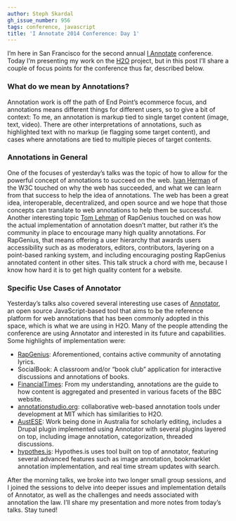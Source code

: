 ```yaml
---
author: Steph Skardal
gh_issue_number: 956
tags: conference, javascript
title: 'I Annotate 2014 Conference: Day 1'
---
```




I’m here in San Francisco for the second annual [I Annotate](http://iannotate.org/2014/) conference. Today I’m presenting my work on the [H2O](https://h2o.law.harvard.edu/) project, but in this post I’ll share a couple of focus points for the conference thus far, described below.

### What do we mean by Annotations?

Annotation work is off the path of End Point’s ecommerce focus, and annotations means different things for different users, so to give a bit of context: To me, an annotation is markup tied to single target content (image, text, video). There are other interpretations of annotations, such as highlighted text with no markup (ie flagging some target content), and cases where annotations are tied to multiple pieces of target contents.

### Annotations in General

One of the focuses of yesterday’s talks was the topic of how to allow for the powerful concept of annotations to succeed on the web. [Ivan Herman](https://www.ivan-herman.net/professional/index.html) of the W3C touched on why the web has succeeded, and what we can learn from that success to help the idea of annotations. The web has been a great idea, interoperable, decentralized, and open source and we hope that those concepts can translate to web annotations to help them be successful. Another interesting topic [Tom Lehman](https://en.wikipedia.org/wiki/Genius_(website)) of RapGenius touched on was how the actual implementation of annotation doesn’t matter, but rather it’s the community in place to encourage many high quality annotations. For RapGenius, that means offering a user hierarchy that awards users accessibility such as as moderators, editors, contributors, layering on a point-based ranking system, and including encouraging posting RapGenius annotated content in other sites. This talk struck a chord with me, because I know how hard it is to get high quality content for a website.

### Specific Use Cases of Annotator

Yesterday’s talks also covered several interesting use cases of [Annotator](http://annotatorjs.org/), an open source JavaScript-based tool that aims to be the reference platform for web annotations that has been commonly adopted in this space, which is what we are using in H2O. Many of the people attending the conference are using Annotator and interested in its future and capabilities. Some highlights of implementation were:

- [RapGenius](https://genius.com/): Aforementioned, contains active community of annotating lyrics.
- SocialBook: A classroom and/or “book club” application for interactive discussions and annotations of books.
- [FinancialTimes](https://www.ft.com/): From my understanding, annotations are the guide to how content is aggregated and presented in various facets of the BBC website.
- [annotationstudio.org](http://www.annotationstudio.org/): collaborative web-based annotation tools under development at MIT which has similarities to H2O.
- [AustESE](http://www.itee.uq.edu.au/eresearch/projects/austese): Work being done in Australia for scholarly editing, includes a Drupal plugin implemented using Annotator with several plugins layered on top, including image annotation, categorization, threaded discussions.
- [hypothes.is](https://web.hypothes.is/): Hypothes.is uses tool built on top of annotator, featuring several advanced features such as image annotation, bookmarklet annotation implementation, and real time stream updates with search.

After the morning talks, we broke into two longer small group sessions, and I joined the sessions to delve into deeper issues and implementation details of Annotator, as well as the challenges and needs associated with annotation the law. I’ll share my presentation and more notes from today’s talks. Stay tuned!



